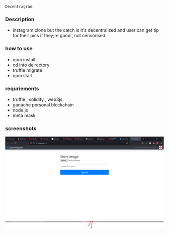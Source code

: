 ` Decentragram `
### Description
- instagram clone but the catch is it's decentralized and user can get tip for their pics if they;re good  , not censorised 

### how to use 
- npm install
- cd into deirectory 
- truffle migrate 
- npm start

### requriements 
- truffle , solidity , web3js 
- ganache personal blockchain
- node.js 
- meta mask

### screenshots 

![screenshots](https://github.com/nitishsaini706/references-images/blob/main/decentragram/image.png)

